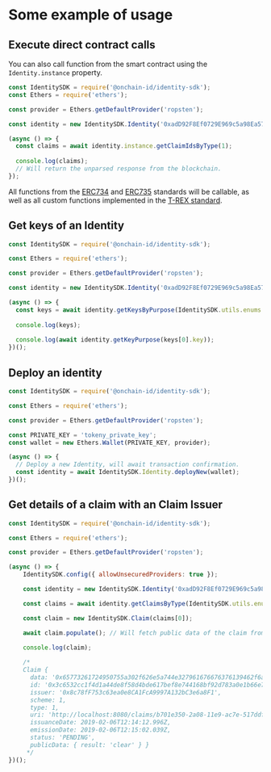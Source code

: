 # Some example of usage

## Execute direct contract calls

You can also call function from the smart contract using the `Identity.instance` property.

```javascript
const IdentitySDK = require('@onchain-id/identity-sdk');
const Ethers = require('ethers');

const provider = Ethers.getDefaultProvider('ropsten');

const identity = new IdentitySDK.Identity('0xadD92F8Ef0729E969c5a98Ea5740c9b644B362e3', provider);

(async () => {
  const claims = await identity.instance.getClaimIdsByType(1);
  
  console.log(claims);
  // Will return the unparsed response from the blockchain.
});
```

All functions from the [ERC734](https://github.com/ethereum/eips/issues/734) and [ERC735](https://github.com/ethereum/EIPs/issues/735) standards will be callable, as well as all custom functions implemented in the [T-REX standard](https://github.com/TokenySolutions/T-REX).

## Get keys of an Identity

```javascript
const IdentitySDK = require('@onchain-id/identity-sdk');

const Ethers = require('ethers');

const provider = Ethers.getDefaultProvider('ropsten');

const identity = new IdentitySDK.Identity('0xadD92F8Ef0729E969c5a98Ea5740c9b644B362e3', provider);

(async () => {
  const keys = await identity.getKeysByPurpose(IdentitySDK.utils.enums.KeyPurpose.CLAIM);
  
  console.log(keys);
  
  console.log(await identity.getKeyPurpose(keys[0].key));
})();
```

## Deploy an identity

```javascript
const IdentitySDK = require('@onchain-id/identity-sdk');

const Ethers = require('ethers');

const provider = Ethers.getDefaultProvider('ropsten');

const PRIVATE_KEY = 'tokeny_private_key';
const wallet = new Ethers.Wallet(PRIVATE_KEY, provider);

(async () => {
  // Deploy a new Identity, will await transaction confirmation.
  const identity = await IdentitySDK.Identity.deployNew(wallet);
})();
```

## Get details of a claim with an Claim Issuer

```javascript
const IdentitySDK = require('@onchain-id/identity-sdk');

const Ethers = require('ethers');

const provider = Ethers.getDefaultProvider('ropsten');

(async () => {
    IdentitySDK.config({ allowUnsecuredProviders: true });

    const identity = new IdentitySDK.Identity('0xadD92F8Ef0729E969c5a98Ea5740c9b644B362e3', provider);

    const claims = await identity.getClaimsByType(IdentitySDK.utils.enums.ClaimType.KYC);

    const claim = new IdentitySDK.Claim(claims[0]);

    await claim.populate(); // Will fetch public data of the claim from the claim URI.

    console.log(claim);
    
    /*
    Claim {
      data: '0x65773261724950755a302f626e5a744e327961676676376139462f6a3672744a4e3761666a52414c6871493d',
      id: '0x3c6532cc1f4d1a44de8f58d4bde617bef8e744168bf92d783a0e1b66e7c6a44a',
      issuer: '0x8c78fF753c63ea0e8CA1FcA9997A132bC3e6a8F1',
      scheme: 1,
      type: 1,
      uri: 'http://localhost:8080/claims/b701e350-2a08-11e9-ac7e-517ddf10b60e',
      issuanceDate: 2019-02-06T12:14:12.996Z,
      emissionDate: 2019-02-06T12:15:02.039Z,
      status: 'PENDING',
      publicData: { result: 'clear' } }
     */
})();
```
